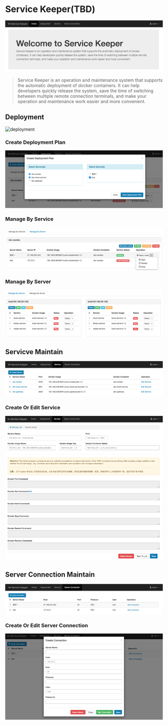# Service Keeper(TBD)

![home](src/main/resources/images/service-keeper-home.png)

> Service Keeper is an operation and maintenance system that supports the automatic deployment of docker containers. 
> It can help developers quickly release the system, save the time of switching between multiple remote connection terminals,
> and make your operation and maintenance work easier and more convenient.


## Deployment

![deployment](src/main/resources/images/service-keeper-deployment.1png)

### Create Deployment Plan

![deployment](src/main/resources/images/service-keeper-create-deployment-plan.png)

### Manage By Service

![deployment](src/main/resources/images/service-keeper-manage-by-service.png)

### Manage By Server

![deployment](src/main/resources/images/service-keeper-manage-by-server.png)

## Servicve Maintain

![service](src/main/resources/images/service-keeper-service.png)

### Create Or Edit Service

![service](src/main/resources/images/service-keeper-service-detail.png)

## Server Connection Maintain 

![server](src/main/resources/images/service-keeper-server-connection.png)

### Create Or Edit Server Connection

![server](src/main/resources/images/service-keeper-server-connection-detail.png)

